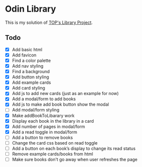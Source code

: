 # Odin Library

This is my solution of [TOP's Library Project](https://www.theodinproject.com/lessons/node-path-javascript-library).

## Todo
- [x] Add basic html
- [x] Add favicon
- [x] Find a color palette
- [x] Add nav styling
- [x] Find a background
- [x] Add button styling
- [x] Add example cards
- [x] Add card styling
- [x] Add js to add new cards (just as an example for now)
- [x] Add a modal/form to add books
- [x] Add js to make add book button show the modal
- [ ] Add modal/form styling
- [x] Make addBookToLibarary work
- [x] Display each book in the library in a card
- [x] Add number of pages in modal/form
- [x] Add a read toggle in modal/form
- [ ] Add a button to remove books
- [ ] Change the card css based on read toggle
- [ ] Add a button on each book’s display to change its read status
- [ ] Remove example cards/books from html
- [ ] Make sure books don't go away when user refreshes the page